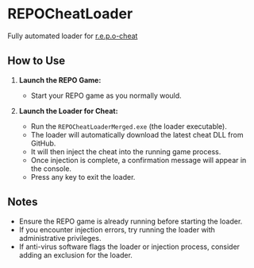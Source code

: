 # REPOCheatLoader

Fully automated loader for [r.e.p.o-cheat](https://github.com/D4rkks/r.e.p.o-cheat)

## How to Use

1. **Launch the REPO Game:**
   - Start your REPO game as you normally would.

2. **Launch the Loader for Cheat:**
   - Run the `REPOCheatLoaderMerged.exe` (the loader executable).
   - The loader will automatically download the latest cheat DLL from GitHub.
   - It will then inject the cheat into the running game process.
   - Once injection is complete, a confirmation message will appear in the console.
   - Press any key to exit the loader.

## Notes
- Ensure the REPO game is already running before starting the loader.
- If you encounter injection errors, try running the loader with administrative privileges.
- If anti-virus software flags the loader or injection process, consider adding an exclusion for the loader.

